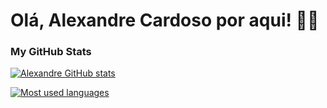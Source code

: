 # Olá, Alexandre Cardoso por aqui! 🖖🏻

### My GitHub Stats
[![Alexandre GitHub stats](https://github-readme-stats.vercel.app/api?username=AlexandreBCardoso&show_icons=true&hide=&count_private=true&title_color=ffffff&text_color=ffffff&icon_color=3382ed&bg_color=171717&hide_border=false&show_icons=true)](https://github.com/AlexandreBCardoso)

[![Most used languages](https://github-readme-stats.vercel.app/api/top-langs/?username=AlexandreBCardoso&layout=compact&title_color=ffffff&text_color=ffffff&icon_color=3382ed&bg_color=171717&hide_border=false&locale=en&custom_title=Most%20%used%20%languages)](https://github.com/AlexandreBCardoso)

<!--
**AlexandreBCardoso/AlexandreBCardoso** is a ✨ _special_ ✨ repository because its `README.md` (this file) appears on your GitHub profile.

Here are some ideas to get you started:

- 🔭 I’m currently working on ...
- 🌱 I’m currently learning ...
- 👯 I’m looking to collaborate on ...
- 🤔 I’m looking for help with ...
- 💬 Ask me about ...
- 📫 How to reach me: ...
- 😄 Pronouns: ...
- ⚡ Fun fact: ...
-->

